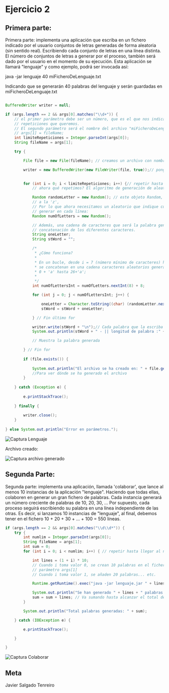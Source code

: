 # Ejercicio 2

## Primera parte: 
Primera parte: implementa una aplicación que escriba en un fichero indicado por el usuario conjuntos de letras generadas de forma aleatoria (sin sentido real). Escribiendo cada conjunto de letras en una línea distinta. El número de conjuntos de letras a generar por el proceso, también será dado por el usuario en el momento de su ejecución. Esta aplicación se llamará "lenguaje" y como ejemplo, podrá ser invocada así:

java -jar lenguaje 40 miFicheroDeLenguaje.txt

Indicando que se generarán 40 palabras del lenguaje y serán guardadas en miFicheroDeLenguaje.txt

```java

BufferedWriter writer = null;

if (args.length == 2 && args[0].matches("\\d+")) {
	// el primer parámetro debe ser un número, que es el que nos indica el número de
	// repeticiones que queremos.
	// El segundo parámetro será el nombre del archivo "miFicheroDeLenguaje.txt"
	// args[1] = fileName;
	int limiteRepeticiones = Integer.parseInt(args[0]);
	String fileName = args[1];

	try {

		File file = new File(fileName); // creamos un archivo con nombre dado en el parámetro 2

		writer = new BufferedWriter(new FileWriter(file, true));// pongo true para que no elimine el archivo
																		// anterior, si no que añada lineas

		for (int i = 0; i < limiteRepeticiones; i++) {// repetir hasta llegar al número de repeticiones indicadas
			// ahora qué repetimos? El algoritmo de generación de aleatorios.

			Random randomLetter = new Random(); // este objeto Random, generará un caracter aleatorio de la 'a'
			// a la 'z',
			// Por lo que ahora necesitamos un aleatorio que indique cuántas letras necesita
			// generar en cada línea:
			Random numOfLetters = new Random();

			// Además, una cadena de caracteres que será la palabra generada por
			// concatenación de los diferentes caracteres.
			String oneLetter;
			String stWord = "";

			/*
			 * ¿Cómo funciona?
			 *
			 * En un bucle, desde i = 7 (número mínimo de caracteres) hasta 15 (num máximo),
			 * se concatenan en una cadena caracteres aleatorios generados 'randomLetter' de
			 * 0 + 'a' hasta 26+'a';
			 * 
			 */
			int numOfLettersInt = numOfLetters.nextInt(8) + 8;

			for (int j = 0; j < numOfLettersInt; j++) {

				oneLetter = Character.toString((char) (randomLetter.nextInt(26) + 'a'));
				stWord = stWord + oneLetter;

			} // Fin último for

			writer.write(stWord + "\n");// Cada palabra que la escriba y me añada un salto de línea
			System.out.println(stWord + " - || longitud de palabra :" + stWord.length() + " letras.");

			// Muestra la palabra generada

		} // Fin for
	
		if (file.exists()) {
			
			System.out.println("El archivo se ha creado en: " + file.getAbsolutePath().toString());
			//Para ver dónde se ha generado el archivo
		}
		
	} catch (Exception e) {
	
		e.printStackTrace();
		
	} finally {
			
		writer.close();
	}
		
} else System.out.println("Error en parámetros.");

```

![Captura Lenguaje](http://subirimagen.me/uploads/20181124131601.png)

Archivo creado:

![Captura archivo generado](http://subirimagen.me/uploads/20181124131656.png)



## Segunda Parte:
Segunda parte: implementa una aplicación, llamada 'colaborar', que lance al menos 10 instancias de la aplicación "lenguaje". 
Haciendo que todas ellas, colaboren en generar un gran fichero de palabras. 
Cada instancia generará un número creciente de palabras de 10, 20, 30, … 
Por supuesto, cada proceso seguirá escribiendo su palabra en una línea independiente de las otras. 
Es decir, si lanzamos 10 instancias de "lenguaje", al final, debemos tener en el fichero 10 + 20 + 30 + … + 100 = 550 líneas.

```java 
if (args.length == 2 && args[0].matches("\\d\\d*")) {
	try {
		int numlim = Integer.parseInt(args[0]);
		String fileName = args[1];
		int sum = 0;
		for (int i = 0; i < numlim; i++) { // repetir hasta llegar al número de repeticiones indicadas

			int lines = (1 + i) * 10;
			// Cuando i toma valor 0, se crean 10 palabras en el fichero pasado por
			// parámetro args[1]
			// Cuando i toma valor 1, se añaden 20 palabras... etc.

			Runtime.getRuntime().exec("java -jar lenguaje.jar " + lines + " " + fileName);

			System.out.println("Se han generado " + lines + " palabras.");
			sum = sum + lines; // Va sumando hasta alcanzar el total de palabras generadas
		}

		System.out.println("Total palabras generadas: " + sum);

	} catch (IOException e) {

		e.printStackTrace();

	}

}
```

![Captura Colaborar](http://subirimagen.me/uploads/20181124132247.png)


## Meta

Javier Salgado Tenreiro
